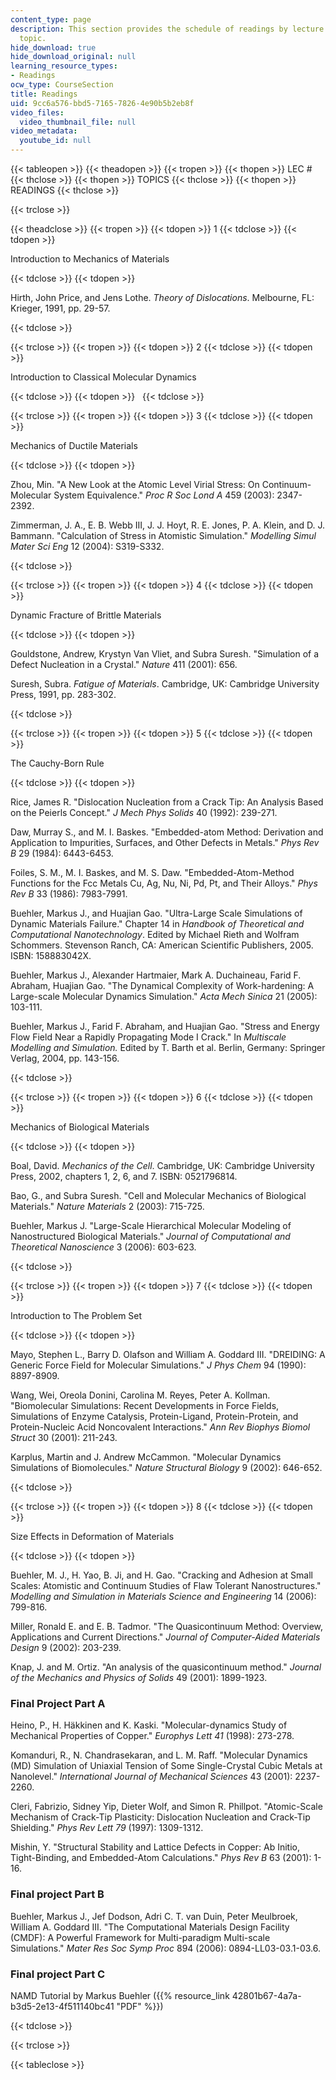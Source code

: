 ```yaml
---
content_type: page
description: This section provides the schedule of readings by lecture session and
  topic.
hide_download: true
hide_download_original: null
learning_resource_types:
- Readings
ocw_type: CourseSection
title: Readings
uid: 9cc6a576-bbd5-7165-7826-4e90b5b2eb8f
video_files:
  video_thumbnail_file: null
video_metadata:
  youtube_id: null
---
```


{{< tableopen >}}
{{< theadopen >}}
{{< tropen >}}
{{< thopen >}}
LEC #
{{< thclose >}}
{{< thopen >}}
TOPICS
{{< thclose >}}
{{< thopen >}}
READINGS
{{< thclose >}}

{{< trclose >}}

{{< theadclose >}}
{{< tropen >}}
{{< tdopen >}}
1
{{< tdclose >}}
{{< tdopen >}}


Introduction to Mechanics of Materials


{{< tdclose >}}
{{< tdopen >}}


Hirth, John Price, and Jens Lothe. _Theory of Dislocations_. Melbourne, FL: Krieger, 1991, pp. 29-57.


{{< tdclose >}}

{{< trclose >}}
{{< tropen >}}
{{< tdopen >}}
2
{{< tdclose >}}
{{< tdopen >}}


Introduction to Classical Molecular Dynamics


{{< tdclose >}}
{{< tdopen >}}
 
{{< tdclose >}}

{{< trclose >}}
{{< tropen >}}
{{< tdopen >}}
3
{{< tdclose >}}
{{< tdopen >}}


Mechanics of Ductile Materials


{{< tdclose >}}
{{< tdopen >}}


Zhou, Min. "A New Look at the Atomic Level Virial Stress: On Continuum-Molecular System Equivalence." _Proc R Soc Lond_ _A_ 459 (2003): 2347-2392.

Zimmerman, J. A., E. B. Webb III, J. J. Hoyt, R. E. Jones, P. A. Klein, and D. J. Bammann. "Calculation of Stress in Atomistic Simulation." _Modelling Simul Mater Sci Eng_ 12 (2004): S319-S332.


{{< tdclose >}}

{{< trclose >}}
{{< tropen >}}
{{< tdopen >}}
4
{{< tdclose >}}
{{< tdopen >}}


Dynamic Fracture of Brittle Materials


{{< tdclose >}}
{{< tdopen >}}


Gouldstone, Andrew, Krystyn Van Vliet, and Subra Suresh. "Simulation of a Defect Nucleation in a Crystal." _Nature_ 411 (2001): 656.

Suresh, Subra. _Fatigue of Materials_. Cambridge, UK: Cambridge University Press, 1991, pp. 283-302.


{{< tdclose >}}

{{< trclose >}}
{{< tropen >}}
{{< tdopen >}}
5
{{< tdclose >}}
{{< tdopen >}}


The Cauchy-Born Rule


{{< tdclose >}}
{{< tdopen >}}


Rice, James R. "Dislocation Nucleation from a Crack Tip: An Analysis Based on the Peierls Concept." _J Mech Phys Solids_ 40 (1992): 239-271.

Daw, Murray S., and M. I. Baskes. "Embedded-atom Method: Derivation and Application to Impurities, Surfaces, and Other Defects in Metals." _Phys Rev B_ 29 (1984): 6443-6453.

Foiles, S. M., M. I. Baskes, and M. S. Daw. "Embedded-Atom-Method Functions for the Fcc Metals Cu, Ag, Nu, Ni, Pd, Pt, and Their Alloys." _Phys Rev B_ 33 (1986): 7983-7991.

Buehler, Markus J., and Huajian Gao. "Ultra-Large Scale Simulations of Dynamic Materials Failure." Chapter 14 in _Handbook of Theoretical and Computational Nanotechnology_. Edited by Michael Rieth and Wolfram Schommers. Stevenson Ranch, CA: American Scientific Publishers, 2005. ISBN: 158883042X.

Buehler, Markus J., Alexander Hartmaier, Mark A. Duchaineau, Farid F. Abraham, Huajian Gao. "The Dynamical Complexity of Work-hardening: A Large-scale Molecular Dynamics Simulation." _Acta Mech Sinica_ 21 (2005): 103-111.

Buehler, Markus J., Farid F. Abraham, and Huajian Gao. "Stress and Energy Flow Field Near a Rapidly Propagating Mode I Crack." In _Multiscale Modelling and Simulation._ Edited by T. Barth et al. Berlin, Germany: Springer Verlag, 2004, pp. 143-156.


{{< tdclose >}}

{{< trclose >}}
{{< tropen >}}
{{< tdopen >}}
6
{{< tdclose >}}
{{< tdopen >}}


Mechanics of Biological Materials


{{< tdclose >}}
{{< tdopen >}}


Boal, David. _Mechanics of the Cell_. Cambridge, UK: Cambridge University Press, 2002, chapters 1, 2, 6, and 7. ISBN: 0521796814.

Bao, G., and Subra Suresh. "Cell and Molecular Mechanics of Biological Materials." _Nature Materials_ 2 (2003): 715-725.

Buehler, Markus J. "Large-Scale Hierarchical Molecular Modeling of Nanostructured Biological Materials." _Journal of Computational and Theoretical Nanoscience_ 3 (2006): 603-623.


{{< tdclose >}}

{{< trclose >}}
{{< tropen >}}
{{< tdopen >}}
7
{{< tdclose >}}
{{< tdopen >}}


Introduction to The Problem Set


{{< tdclose >}}
{{< tdopen >}}


Mayo, Stephen L., Barry D. Olafson and William A. Goddard III. "DREIDING: A Generic Force Field for Molecular Simulations." _J Phys Chem_ 94 (1990): 8897-8909.

Wang, Wei, Oreola Donini, Carolina M. Reyes, Peter A. Kollman. "Biomolecular Simulations: Recent Developments in Force Fields, Simulations of Enzyme Catalysis, Protein-Ligand, Protein-Protein, and Protein-Nucleic Acid Noncovalent Interactions." _Ann Rev Biophys Biomol Struct_ 30 (2001): 211-243.

Karplus, Martin and J. Andrew McCammon. "Molecular Dynamics Simulations of Biomolecules." _Nature Structural Biology_ 9 (2002): 646-652.


{{< tdclose >}}

{{< trclose >}}
{{< tropen >}}
{{< tdopen >}}
8
{{< tdclose >}}
{{< tdopen >}}


Size Effects in Deformation of Materials


{{< tdclose >}}
{{< tdopen >}}


Buehler, M. J., H. Yao, B. Ji, and H. Gao. "Cracking and Adhesion at Small Scales: Atomistic and Continuum Studies of Flaw Tolerant Nanostructures." _Modelling and Simulation in Materials Science and Engineering_ 14 (2006): 799-816.

Miller, Ronald E. and E. B. Tadmor. "The Quasicontinuum Method: Overview, Applications and Current Directions." _Journal of Computer-Aided Materials Design_ 9 (2002): 203-239.

Knap, J. and M. Ortiz. "An analysis of the quasicontinuum method." _Journal of the Mechanics and Physics of Solids_ 49 (2001): 1899-1923.

### Final Project Part A

Heino, P., H. Häkkinen and K. Kaski. "Molecular-dynamics Study of Mechanical Properties of Copper." _Europhys Lett 41_ (1998): 273-278.

Komanduri, R., N. Chandrasekaran, and L. M. Raff. "Molecular Dynamics (MD) Simulation of Uniaxial Tension of Some Single-Crystal Cubic Metals at Nanolevel." _International Journal of Mechanical Sciences_ 43 (2001): 2237-2260.

Cleri, Fabrizio, Sidney Yip, Dieter Wolf, and Simon R. Phillpot. "Atomic-Scale Mechanism of Crack-Tip Plasticity: Dislocation Nucleation and Crack-Tip Shielding." _Phys Rev Lett 79_ (1997): 1309-1312.

Mishin, Y. "Structural Stability and Lattice Defects in Copper: Ab Initio, Tight-Binding, and Embedded-Atom Calculations." _Phys Rev_ _B_ 63 (2001): 1-16.

### Final project Part B

Buehler, Markus J., Jef Dodson, Adri C. T. van Duin, Peter Meulbroek, William A. Goddard III. "The Computational Materials Design Facility (CMDF): A Powerful Framework for Multi-paradigm Multi-scale Simulations." _Mater Res Soc Symp Proc_ 894 (2006): 0894-LL03-03.1-03.6.

### Final project Part C

NAMD Tutorial by Markus Buehler ({{% resource_link 42801b67-4a7a-b3d5-2e13-4f511140bc41 "PDF" %}})


{{< tdclose >}}

{{< trclose >}}

{{< tableclose >}}